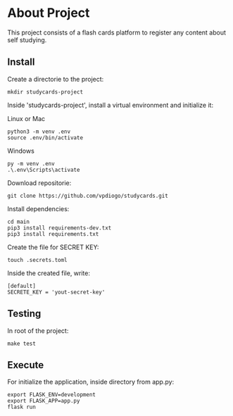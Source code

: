 # About Project

This project consists of a flash cards platform to register any content about self studying.

## Install

Create a directorie to the project:

```
mkdir studycards-project
```

Inside 'studycards-project', install a virtual environment and initialize it:

Linux or Mac

```
python3 -m venv .env
source .env/bin/activate
```

Windows

```
py -m venv .env
.\.env\Scripts\activate
```

Download repositorie:

```
git clone https://github.com/vpdiogo/studycards.git
```

Install dependencies:

```
cd main
pip3 install requirements-dev.txt
pip3 install requirements.txt
```

Create the file for SECRET KEY:

```
touch .secrets.toml
```

Inside the created file, write:

```
[default]
SECRETE_KEY = 'yout-secret-key'
```

## Testing

In root of the project:

```
make test
```

## Execute

For initialize the application, inside directory from app.py:

```
export FLASK_ENV=development
export FLASK_APP=app.py
flask run
```
